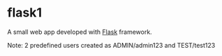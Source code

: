# flask1

A small web app developed with [Flask](http://flask.pocoo.org/) framework. 

Note: 2 predefined users created as ADMIN/admin123 and TEST/test123